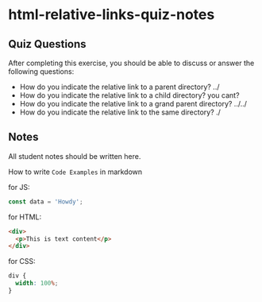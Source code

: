 # html-relative-links-quiz-notes

## Quiz Questions

After completing this exercise, you should be able to discuss or answer the following questions:

- How do you indicate the relative link to a parent directory?
  ../
- How do you indicate the relative link to a child directory?
  you cant?
- How do you indicate the relative link to a grand parent directory?
  ../../
- How do you indicate the relative link to the same directory?
  ./

## Notes

All student notes should be written here.

How to write `Code Examples` in markdown

for JS:

```javascript
const data = 'Howdy';
```

for HTML:

```html
<div>
  <p>This is text content</p>
</div>
```

for CSS:

```css
div {
  width: 100%;
}
```
